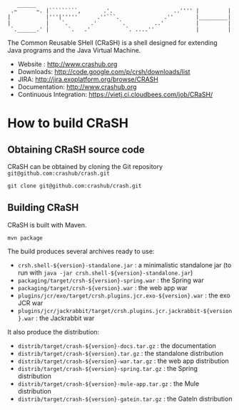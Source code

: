 <pre><code>   ______
 .~      ~. |`````````,       .'.                   ..'''' |         |
|           |'''|'''''      .''```.              .''       |_________|
|           |    `.       .'       `.         ..'          |         |
 `.______.' |      `.   .'           `. ....''             |         |</code></pre>

The Common Reusable SHell (CRaSH) is a shell designed for extending Java programs and the Java Virtual Machine.

- Website : http://www.crashub.org
- Downloads: http://code.google.com/p/crsh/downloads/list
- JIRA: http://jira.exoplatform.org/browse/CRASH
- Documentation: http://www.crashub.org
- Continuous Integration: https://vietj.ci.cloudbees.com/job/CRaSH/

# How to build CRaSH

## Obtaining CRaSH source code

CRaSH can be obtained by cloning the Git repository `git@github.com:crashub/crash.git`

<pre><code>git clone git@github.com:crashub/crash.git</code></pre>

## Building CRaSH

CRaSH is built with Maven.

<pre><code>mvn package</code></pre>

The build produces several archives ready to use:

- `crsh.shell-${version}-standalone.jar` : a minimalistic standalone jar (to run with `java -jar crsh.shell-${version}-standalone.jar`)
- `packaging/target/crsh-${version}-spring.war` : the Spring war
- `packaging/target/crsh-${version}.war` : the web app war
- `plugins/jcr/exo/target/crsh.plugins.jcr.exo-${version}.war` : the exo JCR war
- `plugins/jcr/jackrabbit/target/crsh.plugins.jcr.jackrabbit-${version}.war` : the Jackrabbit war

It also produce the distribution:

- `distrib/target/crash-${version}-docs.tar.gz` : the documentation
- `distrib/target/crash-${version}.tar.gz` : the standalone distribution
- `distrib/target/crash-${version}-war.tar.gz` : the web app distribution
- `distrib/target/crash-${version}-spring.tar.gz` : the Spring distribution
- `distrib/target/crash-${version}-mule-app.tar.gz` : the Mule distribution
- `distrib/target/crash-${version}-gatein.tar.gz` : the GateIn distribution
